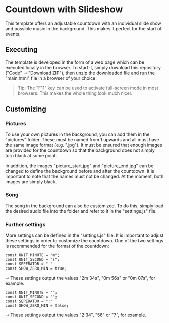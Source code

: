 # Countdown with Slideshow

This template offers an adjustable countdown with an individual slide show and possible music in the background. This makes it perfect for the start of events.


## Executing

The template is developed in the form of a web page which can be executed locally in the browser. To start it, simply download this repository ("Code" ⇾ "Download ZIP"), then unzip the downloaded file and run the "main.html" file in a browser of your choice.

> Tip: The "F11" key can be used to activate full-screen mode in most browsers. This makes the whole thing look much nicer.


## Customizing

### Pictures

To use your own pictures in the background, you can add them in the "pictures" folder. These must be named from 1 upwards and all must have the same image format (e.g. ".jpg"). It must be ensured that enough images are provided for the countdown so that the background does not simply turn black at some point.

In addition, the images "picture_start.jpg" and "picture_end.jpg" can be changed to define the background before and after the countdown. It is important to note that the names must not be changed. At the moment, both images are simply black.

### Song

The song in the background can also be customized. To do this, simply load the desired audio file into the folder and refer to it in the "settings.js" file.

### Further settings

More settings can be defined in the "settings.js" file. It is important to adjust these settings in order to customize the countdown. One of the two settings is recommended for the format of the countdown:

```
const UNIT_MINUTE = "m";
const UNIT_SECOND = "s";
const SEPERATOR = " "
const SHOW_ZERO_MIN = true;
```
⇾ These settings output the values "2m 34s", "0m 56s" or "0m 07s", for example.


```
const UNIT_MINUTE = "";
const UNIT_SECOND = "";
const SEPERATOR = ":"
const SHOW_ZERO_MIN = false;
```
⇾ These settings output the values "2:34", "56" or "7", for example.
